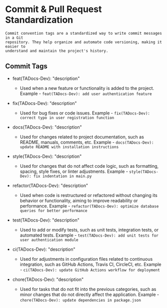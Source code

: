 # Commit & Pull Request Standardization
```
Commit convention tags are a standardized way to write commit messages in a Git
repository. They help organize and automate code versioning, making it easier to
understand and maintain the project's history.
```

## Commit Tags

- feat(TADocs-Dev): "description"
    - Used when a new feature or functionality is added to the project.
    Example - `feat(TADocs-Dev): add user authentication feature`

- fix(TADocs-Dev): "description"
    - Used for bug fixes or code issues.
    Example - `fix(TADocs-Dev): correct typo in user registration function`

- docs(TADocs-Dev): "description"
    - Used for changes related to project documentation, such as README, manuals, comments, etc.
    Example - `docs(TADocs-Dev): update README with installation instructions`

- style(TADocs-Dev): "description"
    - Used for changes that do not affect code logic, such as formatting, spacing, style fixes, or linter adjustments.
    Example - `style(TADocs-Dev): fix indentation in main.py`

- refactor(TADocs-Dev): "description"
    - Used when code is restructured or refactored without changing its behavior or functionality, aiming to improve readability or performance.
    Example - `refactor(TADocs-Dev): optimize database queries for better performance`

- test(TADocs-Dev): "description"
    - Used to add or modify tests, such as unit tests, integration tests, or automated tests.
    Example - `test(TADocs-Dev): add unit tests for user authentication module`

- ci(TADocs-Dev): "description"
    - Used for adjustments in configuration files related to continuous integration, such as GitHub Actions, Travis CI, CircleCI, etc.
    Example - `ci(TADocs-Dev): update GitHub Actions workflow for deployment`

- chore(TADocs-Dev): "description"
    - Used for tasks that do not fit into the previous categories, such as minor changes that do not directly affect the application.
    Example - `chore(TADocs-Dev): update dependencies in package.json`
